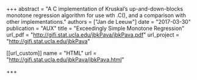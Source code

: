 +++
abstract = "A C implementation of Kruskal’s up-and-down-blocks monotone regression algorithm for use wth .C(), and a comparison with other implementations."
authors = ["Jan de Leeuw"]
date = "2017-03-30"
publication = "AUX"
title = "Exceedingly Simple Monotone Regression"
url_pdf = "http://gifi.stat.ucla.edu/jbkPava/jbkPava.pdf"
url_project = "http://gifi.stat.ucla.edu/jbkPava"


[[url_custom]]
name = "HTML"
url = "http://gifi.stat.ucla.edu/jbkPava/jbkPava.html"

+++

